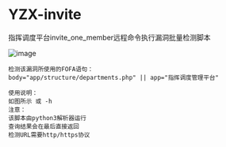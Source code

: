 # YZX-invite
指挥调度平台invite_one_member远程命令执行漏洞批量检测脚本

![image](https://github.com/user-attachments/assets/34969894-9e5a-4c1b-950b-239fcaf115a7)

```shell
检测该漏洞所使用的FOFA语句：
body="app/structure/departments.php" || app="指挥调度管理平台"

使用说明：
如图所示 或 -h
注意：
该脚本由python3解析器运行
查询结果会在最后直接返回
检测URL需要http/https协议
```
